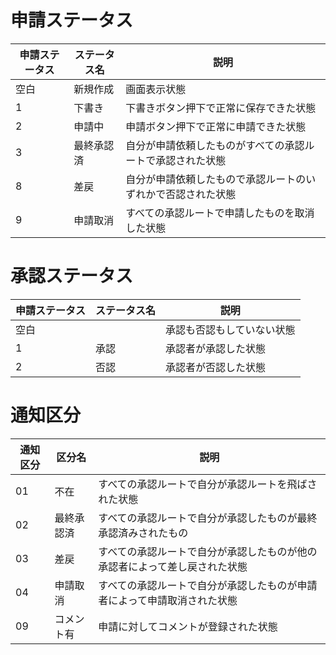 # 申請ステータス

|申請ステータス|ステータス名|説明|
|---|---|---|
|空白|新規作成|画面表示状態|
|1|下書き|下書きボタン押下で正常に保存できた状態|
|2|申請中|申請ボタン押下で正常に申請できた状態|
|3|最終承認済|自分が申請依頼したものがすべての承認ルートで承認された状態|
|8|差戻|自分が申請依頼したもので承認ルートのいずれかで否認された状態|
|9|申請取消|すべての承認ルートで申請したものを取消した状態|

# 承認ステータス

|申請ステータス|ステータス名|説明|
|---|---|---|
|空白||承認も否認もしていない状態|
|1|承認|承認者が承認した状態|
|2|否認|承認者が否認した状態|

# 通知区分


|通知区分|区分名|説明|
|---|---|---|
|01|不在|すべての承認ルートで自分が承認ルートを飛ばされた状態|
|02|最終承認済|すべての承認ルートで自分が承認したものが最終承認済みされたもの|
|03|差戻|すべての承認ルートで自分が承認したものが他の承認者によって差し戻された状態|
|04|申請取消|すべての承認ルートで自分が承認したものが申請者によって申請取消された状態|
|09|コメント有|申請に対してコメントが登録された状態|
